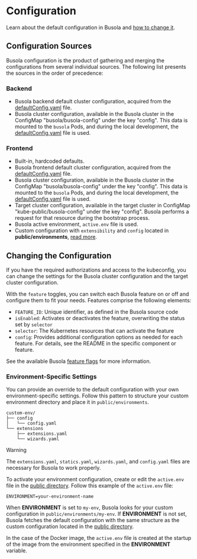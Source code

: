 # Configuration

Learn about the default configuration in Busola and [how to change it](#changing-the-configuration).

## Configuration Sources

Busola configuration is the product of gathering and merging the configurations from several individual sources. The following list presents the sources in the order of precedence:

### Backend

- Busola backend default cluster configuration, acquired from the [defaultConfig.yaml](../../backend/settings/defaultConfig.yaml) file.
- Busola cluster configuration, available in the Busola cluster in the ConfigMap "busola/busola-config" under the key "config".
  This data is mounted to the `busola` Pods, and during the local development,
  the [defaultConfig.yaml](../../backend/settings/defaultConfig.yaml) file is used.

### Frontend

- Built-in, hardcoded defaults.
- Busola frontend default cluster configuration, acquired from the [defaultConfig.yaml](../../public/defaultConfig.yaml) file.
- Busola cluster configuration, available in the Busola cluster in the ConfigMap "busola/busola-config" under the key "config".
  This data is mounted to the `busola` Pods, and during the local development,
  the [defaultConfig.yaml](../../public/defaultConfig.yaml) file is used.
- Target cluster configuration, available in the target cluster in ConfigMap "kube-public/busola-config" under the key "config". Busola performs a request for that resource during the bootstrap process.
- Busola active environment, `active.env` file is used.
- Custom configuration with `extensibility` and `config` located in **public/environments**, [read more](#environment-specific-settings).

## Changing the Configuration

If you have the required authorizations and access to the kubeconfig, you can change the settings for the Busola cluster configuration and the target cluster configuration.

With the `feature` toggles, you can switch each Busola feature on or off and configure them to fit your needs.
Features comprise the following elements:

- `FEATURE_ID`: Unique identifier, as defined in the Busola source code
- `isEnabled`: Activates or deactivates the feature, overwriting the status set by `selector`
- `selector`: The Kubernetes resources that can activate the feature
- `config`: Provides additional configuration options as needed for each feature. For details, see the README in the specific component or feature.

See the available Busola [feature flags](../features.md) for more information.

### Environment-Specific Settings

You can provide an override to the default configuration with your own environment-specific settings.
Follow this pattern to structure your custom environment directory and place it in `public/environments`.

```
custom-env/
├── config
│   └── config.yaml
└── extensions
    ├── extensions.yaml
    └── wizards.yaml
```

> [!WARNING]
> The `extensions.yaml`, `statics.yaml`, `wizards.yaml`, and `config.yaml` files are necessary for Busola to work properly.

To activate your environment configuration, create or edit the `active.env` file in the [public directory](../../public).
Follow this example of the `active.env` file:

```dotenv
ENVIRONMENT=your-environment-name
```

When **ENVIRONMENT** is set to `my-env`, Busola looks for your custom configuration in `public/environments/my-env`.
If **ENVIRONMENT** is not set, Busola fetches the default configuration with the same structure as the custom configuration located in the [public directory](../../public).

In the case of the Docker image, the `active.env` file is created at the startup of the image from the environment specified in the **ENVIRONMENT** variable.
